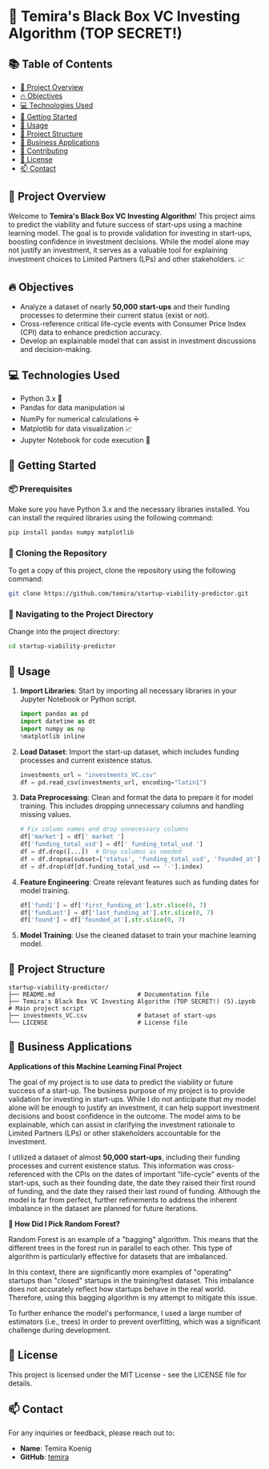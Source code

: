 # 🚀 Temira's Black Box VC Investing Algorithm (TOP SECRET!)

## 📚 Table of Contents
- [🌟 Project Overview](#-project-overview)
- [🔥 Objectives](#-objectives)
- [💻 Technologies Used](#-technologies-used)
- [🚀 Getting Started](#-getting-started)
- [🎉 Usage](#-usage)
- [📁 Project Structure](#-project-structure)
- [💼 Business Applications](#-business-applications)
- [🤝 Contributing](#-contributing)
- [📝 License](#-license)
- [📫 Contact](#-contact)

## 🌟 Project Overview
Welcome to **Temira's Black Box VC Investing Algorithm**! This project aims to predict the viability and future success of start-ups using a machine learning model. The goal is to provide validation for investing in start-ups, boosting confidence in investment decisions. While the model alone may not justify an investment, it serves as a valuable tool for explaining investment choices to Limited Partners (LPs) and other stakeholders. 📈

## 🔥 Objectives
- Analyze a dataset of nearly **50,000 start-ups** and their funding processes to determine their current status (exist or not).
- Cross-reference critical life-cycle events with Consumer Price Index (CPI) data to enhance prediction accuracy.
- Develop an explainable model that can assist in investment discussions and decision-making.

## 💻 Technologies Used
- Python 3.x 🐍
- Pandas for data manipulation 📊
- NumPy for numerical calculations ➗
- Matplotlib for data visualization 📈
- Jupyter Notebook for code execution 📝

## 🚀 Getting Started

### 📦 Prerequisites
Make sure you have Python 3.x and the necessary libraries installed. You can install the required libraries using the following command:

```bash
pip install pandas numpy matplotlib
```

### 🔄 Cloning the Repository
To get a copy of this project, clone the repository using the following command:

```bash
git clone https://github.com/temira/startup-viability-predictor.git
```

### 📂 Navigating to the Project Directory
Change into the project directory:

```bash
cd startup-viability-predictor
```

## 🎉 Usage
1. **Import Libraries**: Start by importing all necessary libraries in your Jupyter Notebook or Python script.

   ```python
   import pandas as pd
   import datetime as dt
   import numpy as np
   %matplotlib inline
   ```

2. **Load Dataset**: Import the start-up dataset, which includes funding processes and current existence status.

   ```python
   investments_url = "investments_VC.csv"
   df = pd.read_csv(investments_url, encoding="latin1")
   ```

3. **Data Preprocessing**: Clean and format the data to prepare it for model training. This includes dropping unnecessary columns and handling missing values.

   ```python
   # Fix column names and drop unnecessary columns
   df['market'] = df[' market ']
   df['funding_total_usd'] = df[' funding_total_usd ']
   df = df.drop([...])  # Drop columns as needed
   df = df.dropna(subset=['status', 'funding_total_usd', 'founded_at'])
   df = df.drop(df[df.funding_total_usd == '-'].index)
   ```

4. **Feature Engineering**: Create relevant features such as funding dates for model training.

   ```python
   df['fund1'] = df['first_funding_at'].str.slice(0, 7)
   df['fundLast'] = df['last_funding_at'].str.slice(0, 7)
   df['found'] = df['founded_at'].str.slice(0, 7)
   ```

5. **Model Training**: Use the cleaned dataset to train your machine learning model.

## 📁 Project Structure
```plaintext
startup-viability-predictor/
├── README.md                       # Documentation file
├── Temira's Black Box VC Investing Algorithm (TOP SECRET!) (5).ipynb # Main project script
├── investments_VC.csv              # Dataset of start-ups
└── LICENSE                         # License file
```

## 💼 Business Applications

**Applications of this Machine Learning Final Project**

The goal of my project is to use data to predict the viability or future success of a start-up. The business purpose of my project is to provide validation for investing in start-ups. While I do not anticipate that my model alone will be enough to justify an investment, it can help support investment decisions and boost confidence in the outcome. The model aims to be explainable, which can assist in clarifying the investment rationale to Limited Partners (LPs) or other stakeholders accountable for the investment.

I utilized a dataset of almost **50,000 start-ups**, including their funding processes and current existence status. This information was cross-referenced with the CPIs on the dates of important "life-cycle" events of the start-ups, such as their founding date, the date they raised their first round of funding, and the date they raised their last round of funding. Although the model is far from perfect, further refinements to address the inherent imbalance in the dataset are planned for future iterations.

**🤔 How Did I Pick Random Forest?**

Random Forest is an example of a "bagging" algorithm. This means that the different trees in the forest run in parallel to each other. This type of algorithm is particularly effective for datasets that are imbalanced.

In this context, there are significantly more examples of "operating" startups than "closed" startups in the training/test dataset. This imbalance does not accurately reflect how startups behave in the real world. Therefore, using this bagging algorithm is my attempt to mitigate this issue.

To further enhance the model's performance, I used a large number of estimators (i.e., trees) in order to prevent overfitting, which was a significant challenge during development.


## 📝 License
This project is licensed under the MIT License - see the LICENSE file for details.

## 📫 Contact
For any inquiries or feedback, please reach out to:

- **Name**: Temira Koenig
- **GitHub**: [temira](https://github.com/temira)
